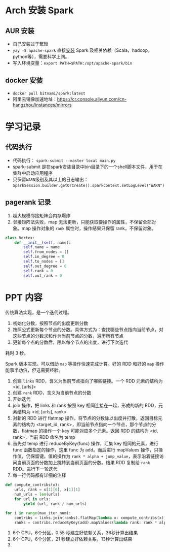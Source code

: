 # Arch 安装 Spark

## AUR 安装

- 自己安装过于繁琐
- `yay -S apache-spark` 直接[安装](https://wiki.archlinux.org/index.php/Apache_Spark) Spark 及相关依赖（Scala，hadoop，python等），需要科学上网。
- 写入环境变量：`export PATH=$PATH:/opt/apache-spark/bin`

## docker 安装

- `docker pull bitnami/spark:latest`
- 阿里云镜像加速地址：https://cr.console.aliyun.com/cn-hangzhou/instances/mirrors

# 学习记录

## 代码执行

- 代码执行： `spark-submit --master local main.py`
- spark-submit 是在spark安装目录中bin目录下的一个shell脚本文件，用于在集群中启动应用程序
- 只保留`WARN`级别及其以上的日志输出：`SparkSession.builder.getOrCreate().sparkContext.setLogLevel("WARN")`

## pagerank 记录

1. 超大规模邻接矩阵会内存爆炸
2. 邻接矩阵法失败，map 无法更新，只能获取要操作的属性，不保留全部对象。map 操作对象的 `rank` 属性时，操作结果只保留 rank，不保留对象。
```py
class Vertex:
    def __init__(self, name):
        self.name = name
        self.from_nodes = []
        self.in_degree = 0
        self.to_nodes = []
        self.out_degree = 0
        self.rank = 0
        self.out_rank = 0
```

# PPT 内容

传统算法实现，是一个迭代过程。
1. 初始化分数，按照节点的出度更新分数
2. 按照公式更新每个节点的分数。具体方式为：查找哪些节点指向当前节点，对这些节点的分数求和作为当前节点的分数，遍历所有节点
3. 更新每个点的分数后，除以每个节点的出度，进行下次迭代

耗时 3 秒。

Spark 版本实现。可以借助 `map` 等操作快速完成计算。好的 RDD 和好的 `map` 操作能事半功倍，但这需要经验。
1. 创建 `links` RDD，含义为当前节点指向了哪些链接。一个 RDD 元素的结构为 <id, [urls]>
2. 创建 `rank` RDD，含义为当前节点的分数
3. 开始迭代
4. join 操作，把 links 和 rank 按照 key 相同连接在一起，形成的新的 RDD，元素结构为 <id, [urls], rank>
5. 对新的 RDD 进行 flatmap 操作，将节点的分数除以出度并打散，返回目标元素的结构为 <target_id, rank>，即当前节点指向一个节点，那个节点的分数，flatmap 的操作一个 key 可能对应多个元素。返回 RDD 的结构为 <id, rank>，当前 RDD 命名为 temp
6. 首先对 temp 进行 reduceByKey(func) 操作，汇集 key 相同的元素，进行 func 函数指定的操作，这里 func 为 add。而后进行 mapValues 操作，只操作值，仍保留键。值的操作为 `rank * alpha + jump_value`，表示沿着链接访问当前页面的分数加上跳转到当前页面的分数。结果 RDD 复制给 `rank` RDD。进行下一轮迭代
7. 每一行代码都有详细的注释

```python
def compute_contribs(x):
    urls, rank = x[1][0], x[1][1]
    num_urls = len(urls)
    for url in urls:
        yield (url, rank / num_urls)

for i in range(max_iter_num):
    contribs = links.join(ranks).flatMap(lambda x: compute_contribs(x))
    ranks = contribs.reduceByKey(add).mapValues(lambda rank: rank * alpha + jump_value)
```

1. 6个 CPU，6个分区，0.55 秒建立好依赖关系，36秒计算出结果
2. 6个 CPU，6个分区，21 秒建立好依赖关系，13秒计算出结果
3. 